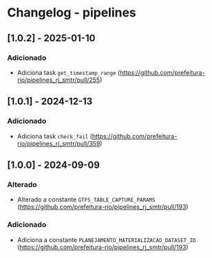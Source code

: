 # Changelog - pipelines

## [1.0.2] - 2025-01-10

### Adicionado

- Adiciona task `get_timestamp_range` (https://github.com/prefeitura-rio/pipelines_rj_smtr/pull/255)

## [1.0.1] - 2024-12-13

### Adicionado

- Adiciona task `check_fail` (https://github.com/prefeitura-rio/pipelines_rj_smtr/pull/359)

## [1.0.0] - 2024-09-09

### Alterado

- Alterado a constante `GTFS_TABLE_CAPTURE_PARAMS` (https://github.com/prefeitura-rio/pipelines_rj_smtr/pull/193)

### Adicionado

- Adiciona a constante `PLANEJAMENTO_MATERIALIZACAO_DATASET_ID` (https://github.com/prefeitura-rio/pipelines_rj_smtr/pull/193)